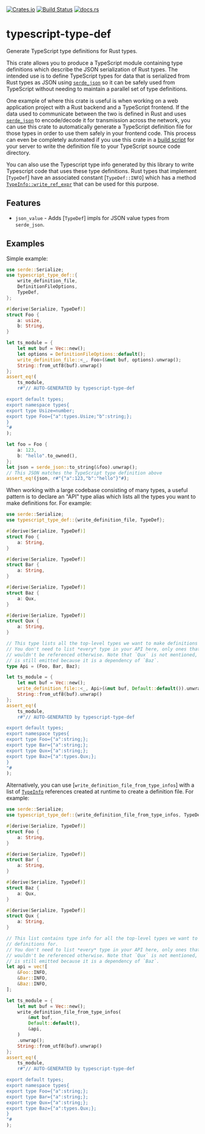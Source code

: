 [![Crates.io](https://img.shields.io/crates/v/typescript-type-def.svg)](https://crates.io/crates/typescript-type-def)
[![Build Status](https://github.com/dbeckwith/rust-typescript-type-def/workflows/CI/badge.svg)](https://github.com/dbeckwith/rust-typescript-type-def/actions?query=workflow%3ACI)
[![docs.rs](https://img.shields.io/badge/docs.rs-documentation-green.svg)](https://docs.rs/typescript-type-def)

# typescript-type-def

Generate TypeScript type definitions for Rust types.

This crate allows you to produce a TypeScript module containing type
definitions which describe the JSON serialization of Rust types. The
intended use is to define TypeScript types for data that is serialized from
Rust types as JSON using [`serde_json`](https://docs.rs/serde_json/) so it
can be safely used from TypeScript without needing to maintain a parallel
set of type definitions.

One example of where this crate is useful is when working on a web
application project with a Rust backend and a TypeScript frontend. If the
data used to communicate between the two is defined in Rust and uses
[`serde_json`](https://docs.rs/serde_json/) to encode/decode it for
transmission across the network, you can use this crate to automatically
generate a TypeScript definition file for those types in order to use them
safely in your frontend code. This process can even be completely automated
if you use this crate in a
[build script](https://doc.rust-lang.org/cargo/reference/build-scripts.html)
for your server to write the definition file to your TypeScript source code
directory.

You can also use the Typescript type info generated by this library to write
Typescript code that uses these type definitions. Rust types that implement
[`TypeDef`] have an associated constant [`TypeDef::INFO`] which has a method
[`TypeInfo::write_ref_expr`](type_expr::TypeInfo::write_ref_expr) that can
be used for this purpose.

## Features

* `json_value` - Adds [`TypeDef`] impls for JSON value types from `serde_json`.

## Examples

Simple example:
```rust
use serde::Serialize;
use typescript_type_def::{
    write_definition_file,
    DefinitionFileOptions,
    TypeDef,
};

#[derive(Serialize, TypeDef)]
struct Foo {
    a: usize,
    b: String,
}

let ts_module = {
    let mut buf = Vec::new();
    let options = DefinitionFileOptions::default();
    write_definition_file::<_, Foo>(&mut buf, options).unwrap();
    String::from_utf8(buf).unwrap()
};
assert_eq!(
    ts_module,
    r#"// AUTO-GENERATED by typescript-type-def

export default types;
export namespace types{
export type Usize=number;
export type Foo={"a":types.Usize;"b":string;};
}
"#
);

let foo = Foo {
    a: 123,
    b: "hello".to_owned(),
};
let json = serde_json::to_string(&foo).unwrap();
// This JSON matches the TypeScript type definition above
assert_eq!(json, r#"{"a":123,"b":"hello"}"#);
```

When working with a large codebase consisting of many types, a useful
pattern is to declare an "API" type alias which lists all the types you want
to make definitions for. For example:
```rust
use serde::Serialize;
use typescript_type_def::{write_definition_file, TypeDef};

#[derive(Serialize, TypeDef)]
struct Foo {
    a: String,
}

#[derive(Serialize, TypeDef)]
struct Bar {
    a: String,
}

#[derive(Serialize, TypeDef)]
struct Baz {
    a: Qux,
}

#[derive(Serialize, TypeDef)]
struct Qux {
    a: String,
}

// This type lists all the top-level types we want to make definitions for.
// You don't need to list *every* type in your API here, only ones that
// wouldn't be referenced otherwise. Note that `Qux` is not mentioned, but
// is still emitted because it is a dependency of `Baz`.
type Api = (Foo, Bar, Baz);

let ts_module = {
    let mut buf = Vec::new();
    write_definition_file::<_, Api>(&mut buf, Default::default()).unwrap();
    String::from_utf8(buf).unwrap()
};
assert_eq!(
    ts_module,
    r#"// AUTO-GENERATED by typescript-type-def

export default types;
export namespace types{
export type Foo={"a":string;};
export type Bar={"a":string;};
export type Qux={"a":string;};
export type Baz={"a":types.Qux;};
}
"#
);
```

Alternatively, you can use [`write_definition_file_from_type_infos`] with a list
of [`TypeInfo`](type_expr::TypeInfo) references created at runtime to create
a definition file. For example:
```rust
use serde::Serialize;
use typescript_type_def::{write_definition_file_from_type_infos, TypeDef};

#[derive(Serialize, TypeDef)]
struct Foo {
    a: String,
}

#[derive(Serialize, TypeDef)]
struct Bar {
    a: String,
}

#[derive(Serialize, TypeDef)]
struct Baz {
    a: Qux,
}

#[derive(Serialize, TypeDef)]
struct Qux {
    a: String,
}

// This list contains type info for all the top-level types we want to make
// definitions for.
// You don't need to list *every* type in your API here, only ones that
// wouldn't be referenced otherwise. Note that `Qux` is not mentioned, but
// is still emitted because it is a dependency of `Baz`.
let api = vec![
    &Foo::INFO,
    &Bar::INFO,
    &Baz::INFO,
];

let ts_module = {
    let mut buf = Vec::new();
    write_definition_file_from_type_infos(
        &mut buf,
        Default::default(),
        &api,
    )
    .unwrap();
    String::from_utf8(buf).unwrap()
};
assert_eq!(
    ts_module,
    r#"// AUTO-GENERATED by typescript-type-def

export default types;
export namespace types{
export type Foo={"a":string;};
export type Bar={"a":string;};
export type Qux={"a":string;};
export type Baz={"a":types.Qux;};
}
"#
);
```
